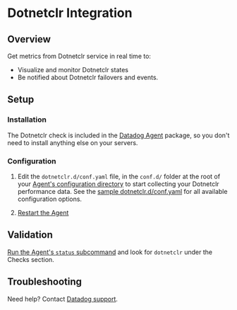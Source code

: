 # Dotnetclr Integration

## Overview

Get metrics from Dotnetclr service in real time to:

* Visualize and monitor Dotnetclr states
* Be notified about Dotnetclr failovers and events.

## Setup
### Installation

The Dotnetclr check is included in the [Datadog Agent][2] package, so you don't need to install anything else on your servers.

### Configuration

1. Edit the `dotnetclr.d/conf.yaml` file, in the `conf.d/` folder at the root of your [Agent's configuration directory][3] to start collecting your Dotnetclr performance data.
    See the [sample dotnetclr.d/conf.yaml][4] for all available configuration options.

2. [Restart the Agent][5]

## Validation

[Run the Agent's `status` subcommand][4] and look for `dotnetclr` under the Checks section.

## Troubleshooting
Need help? Contact [Datadog support][6].

[2]: https://app.datadoghq.com/account/settings#agent
[3]: https://docs.datadoghq.com/agent/guide/agent-configuration-files/?tab=agentv6#agent-configuration-directory
[4]: https://docs.datadoghq.com/agent/guide/agent-commands/?tab=agentv6#agent-status-and-information
[5]: https://docs.datadoghq.com/agent/guide/agent-commands/?tab=agentv6#start-stop-and-restart-the-agent
[6]: https://docs.datadoghq.com/help
